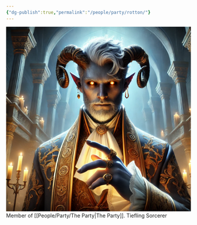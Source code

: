 ```yaml
---
{"dg-publish":true,"permalink":"/people/party/rotton/"}
---
```


![Rotton.png|500](/img/user/Images/Rotton.png)
Member of [[People/Party/The Party\|The Party]].
Tiefling Sorcerer